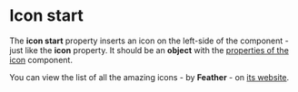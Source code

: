 # Icon start

The **icon start** property inserts an icon on the left-side of the component - just like the **icon** property. It should be an **object** with the [properties of the icon](/docs/components/icon) component.

You can view the list of all the amazing icons - by **Feather** - on <a href="https://feathericons.com/" target="_blank">its website</a>.